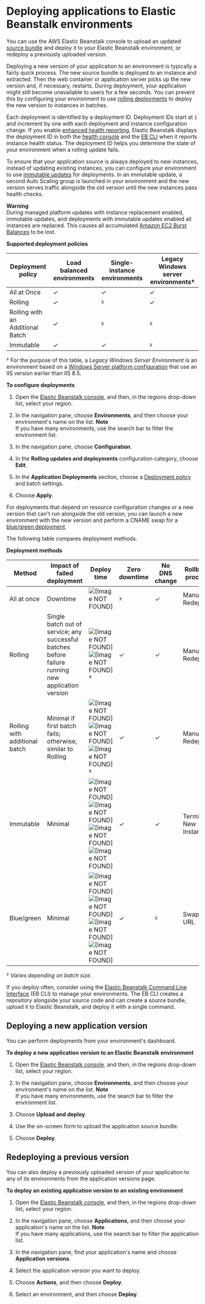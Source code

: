 # Deploying applications to Elastic Beanstalk environments<a name="using-features.deploy-existing-version"></a>

You can use the AWS Elastic Beanstalk console to upload an updated [source bundle](applications-sourcebundle.md) and deploy it to your Elastic Beanstalk environment, or redeploy a previously uploaded version\.

Deploying a new version of your application to an environment is typically a fairly quick process\. The new source bundle is deployed to an instance and extracted\. Then the web container or application server picks up the new version and, if necessary, restarts\. During deployment, your application might still become unavailable to users for a few seconds\. You can prevent this by configuring your environment to use [rolling deployments](using-features.rolling-version-deploy.md) to deploy the new version to instances in batches\.

Each deployment is identified by a deployment ID\. Deployment IDs start at `1` and increment by one with each deployment and instance configuration change\. If you enable [enhanced health reporting](health-enhanced.md), Elastic Beanstalk displays the deployment ID in both the [health console](health-enhanced-console.md) and the [EB CLI](health-enhanced-ebcli.md) when it reports instance health status\. The deployment ID helps you determine the state of your environment when a rolling update fails\.

To ensure that your application source is always deployed to new instances, instead of updating existing instances, you can configure your environment to use [immutable updates](environmentmgmt-updates-immutable.md) for deployments\. In an immutable update, a second Auto Scaling group is launched in your environment and the new version serves traffic alongside the old version until the new instances pass health checks\.

**Warning**  
During managed platform updates with instance replacement enabled, immutable updates, and deployments with immutable updates enabled all instances are replaced\. This causes all accumulated [Amazon EC2 Burst Balances](https://docs.aws.amazon.com/AWSEC2/latest/DeveloperGuide/burstable-performance-instances.html) to be lost\.


**Supported deployment policies**  

| Deployment policy | Load balanced environments | Single\-instance environments | Legacy Windows server environments† | 
| --- | --- | --- | --- | 
|  All at Once  |  ✓  |  ✓  |  ✓  | 
|  Rolling  |  ✓  |  ☓  |  ✓  | 
|  Rolling with an Additional Batch  |  ✓  |  ☓  |  ☓  | 
|  Immutable  |  ✓  |  ✓  |  ☓  | 

† For the purpose of this table, a *Legacy Windows Server Environment* is an environment based on a [Windows Server platform configuration](https://docs.aws.amazon.com/elasticbeanstalk/latest/platforms/platforms-supported.html#platforms-supported.net) that use an IIS version earlier than IIS 8\.5\.

**To configure deployments**

1. Open the [Elastic Beanstalk console](https://console.aws.amazon.com/elasticbeanstalk), and then, in the regions drop\-down list, select your region\.

1. In the navigation pane, choose **Environments**, and then choose your environment's name on the list\.
**Note**  
If you have many environments, use the search bar to filter the environment list\.

1. In the navigation pane, choose **Configuration**\.

1. In the **Rolling updates and deployments** configuration category, choose **Edit**\.

1. In the **Application Deployments** section, choose a [Deployment policy](using-features.rolling-version-deploy.md) and batch settings\.

1. Choose **Apply**\.

For deployments that depend on resource configuration changes or a new version that can't run alongside the old version, you can launch a new environment with the new version and perform a CNAME swap for a [blue/green deployment](using-features.CNAMESwap.md)\.

The following table compares deployment methods\.


**Deployment methods**  

| **Method** | **Impact of failed deployment** | **Deploy time** | **Zero downtime** | **No DNS change** | **Rollback process** | **Code deployed to** | 
| --- | --- | --- | --- | --- | --- | --- | 
| All at once | Downtime | ![\[Image NOT FOUND\]](http://docs.aws.amazon.com/elasticbeanstalk/latest/dg/images/clock.png) | ☓ | ✓ | Manual Redeploy | Existing instances | 
| Rolling | Single batch out of service; any successful batches before failure running new application version | ![\[Image NOT FOUND\]](http://docs.aws.amazon.com/elasticbeanstalk/latest/dg/images/clock.png)![\[Image NOT FOUND\]](http://docs.aws.amazon.com/elasticbeanstalk/latest/dg/images/clock.png)† | ✓ | ✓ | Manual Redeploy | Existing instances | 
| Rolling with additional batch | Minimal if first batch fails; otherwise, similar to Rolling | ![\[Image NOT FOUND\]](http://docs.aws.amazon.com/elasticbeanstalk/latest/dg/images/clock.png)![\[Image NOT FOUND\]](http://docs.aws.amazon.com/elasticbeanstalk/latest/dg/images/clock.png)![\[Image NOT FOUND\]](http://docs.aws.amazon.com/elasticbeanstalk/latest/dg/images/clock.png)† | ✓ | ✓ | Manual Redeploy | New and existing instances | 
| Immutable | Minimal | ![\[Image NOT FOUND\]](http://docs.aws.amazon.com/elasticbeanstalk/latest/dg/images/clock.png)![\[Image NOT FOUND\]](http://docs.aws.amazon.com/elasticbeanstalk/latest/dg/images/clock.png)![\[Image NOT FOUND\]](http://docs.aws.amazon.com/elasticbeanstalk/latest/dg/images/clock.png)![\[Image NOT FOUND\]](http://docs.aws.amazon.com/elasticbeanstalk/latest/dg/images/clock.png) | ✓ | ✓ | Terminate New Instances | New instances | 
| Blue/green | Minimal | ![\[Image NOT FOUND\]](http://docs.aws.amazon.com/elasticbeanstalk/latest/dg/images/clock.png)![\[Image NOT FOUND\]](http://docs.aws.amazon.com/elasticbeanstalk/latest/dg/images/clock.png)![\[Image NOT FOUND\]](http://docs.aws.amazon.com/elasticbeanstalk/latest/dg/images/clock.png)![\[Image NOT FOUND\]](http://docs.aws.amazon.com/elasticbeanstalk/latest/dg/images/clock.png) | ✓ | ☓ | Swap URL | New instances | 

† *Varies depending on batch size\.*

If you deploy often, consider using the [Elastic Beanstalk Command Line Interface](eb-cli3.md) \(EB CLI\) to manage your environments\. The EB CLI creates a repository alongside your source code and can create a source bundle, upload it to Elastic Beanstalk, and deploy it with a single command\.

## Deploying a new application version<a name="deployments-newversion"></a>

You can perform deployments from your environment's dashboard\.

**To deploy a new application version to an Elastic Beanstalk environment**

1. Open the [Elastic Beanstalk console](https://console.aws.amazon.com/elasticbeanstalk), and then, in the regions drop\-down list, select your region\.

1. In the navigation pane, choose **Environments**, and then choose your environment's name on the list\.
**Note**  
If you have many environments, use the search bar to filter the environment list\.

1. Choose **Upload and deploy**\.

1. Use the on\-screen form to upload the application source bundle\.

1. Choose **Deploy**\.

## Redeploying a previous version<a name="deployments-existingversion"></a>

You can also deploy a previously uploaded version of your application to any of its environments from the application versions page\. 

**To deploy an existing application version to an existing environment**

1. Open the [Elastic Beanstalk console](https://console.aws.amazon.com/elasticbeanstalk), and then, in the regions drop\-down list, select your region\.

1. In the navigation pane, choose **Applications**, and then choose your application's name on the list\.
**Note**  
If you have many applications, use the search bar to filter the application list\.

1. In the navigation pane, find your application's name and choose **Application versions**\.

1. Select the application version you want to deploy\.

1. Choose **Actions**, and then choose **Deploy**\.

1. Select an environment, and then choose **Deploy**\.